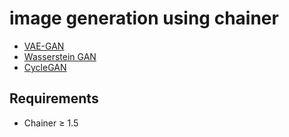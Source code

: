# image generation using chainer

- [VAE-GAN](https://arxiv.org/abs/1512.09300)
- [Wasserstein GAN](https://arxiv.org/abs/1701.07875)
- [CycleGAN](https://arxiv.org/pdf/1703.10593)

##  Requirements

- Chainer &ge; 1.5



